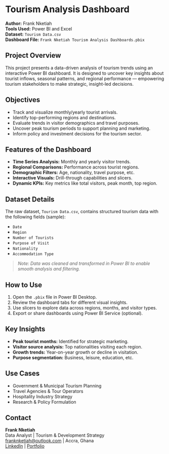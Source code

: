 # Tourism Analysis Dashboard  
**Author:** Frank Nketiah  
**Tools Used:** Power BI and Excel  
**Dataset:** `Tourism Data.csv`  
**Dashboard File:** `Frank Nketiah Tourism Analysis Dashboards.pbix`  

## Project Overview  
This project presents a data-driven analysis of tourism trends using an interactive Power BI dashboard. It is designed to uncover key insights about tourist inflows, seasonal patterns, and regional performance — empowering tourism stakeholders to make strategic, insight-led decisions.

## Objectives  
- Track and visualize monthly/yearly tourist arrivals.  
- Identify top-performing regions and destinations.  
- Evaluate trends in visitor demographics and travel purposes.  
- Uncover peak tourism periods to support planning and marketing.  
- Inform policy and investment decisions for the tourism sector.

## Features of the Dashboard  
- **Time Series Analysis:** Monthly and yearly visitor trends.  
- **Regional Comparisons:** Performance across tourist regions.  
- **Demographic Filters:** Age, nationality, travel purpose, etc.  
- **Interactive Visuals:** Drill-through capabilities and slicers.  
- **Dynamic KPIs:** Key metrics like total visitors, peak month, top region.

## Dataset Details  
The raw dataset, `Tourism Data.csv`, contains structured tourism data with the following fields (sample):  
- `Date`  
- `Region`  
- `Number of Tourists`  
- `Purpose of Visit`  
- `Nationality`  
- `Accommodation Type`

> *Note: Data was cleaned and transformed in Power BI to enable smooth analysis and filtering.*

## How to Use  
1. Open the `.pbix` file in Power BI Desktop.  
2. Review the dashboard tabs for different visual insights.  
3. Use slicers to explore data across regions, months, and visitor types.  
4. Export or share dashboards using Power BI Service (optional).

## Key Insights  
- **Peak tourist months:** Identified for strategic marketing.  
- **Visitor source analysis:** Top nationalities visiting each region.  
- **Growth trends:** Year-on-year growth or decline in visitation.  
- **Purpose segmentation:** Business, leisure, education, etc.

## Use Cases  
- Government & Municipal Tourism Planning  
- Travel Agencies & Tour Operators  
- Hospitality Industry Strategy  
- Research & Policy Formulation  

## Contact  
**Frank Nketiah**  
Data Analyst | Tourism & Development Strategy  
franknketiah@outlook.com | Accra, Ghana  
[LinkedIn](#) | [Portfolio](#)
